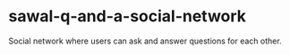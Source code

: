 # sawal-q-and-a-social-network
Social network where users can ask and answer questions for each other.
